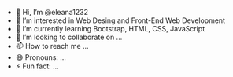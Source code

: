 - 👋 Hi, I’m @eleana1232
- 👀 I’m interested in Web Desing and Front-End Web Development
- 🌱 I’m currently learning Bootstrap, HTML, CSS, JavaScript
- 💞️ I’m looking to collaborate on ...
- 📫 How to reach me ...
- 😄 Pronouns: ...
- ⚡ Fun fact: ...

<!---
eleana1232/eleana1232 is a ✨ special ✨ repository because its `README.md` (this file) appears on your GitHub profile.
You can click the Preview link to take a look at your changes.
--->
